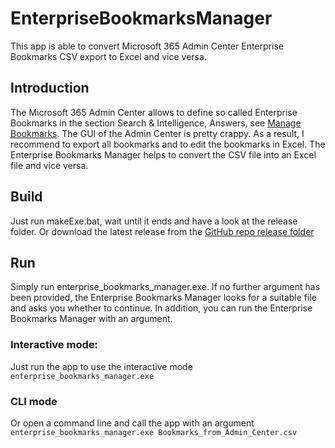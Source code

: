 # EnterpriseBookmarksManager
This app is able to convert Microsoft 365 Admin Center Enterprise Bookmarks CSV export to Excel and vice versa.

## Introduction
The Microsoft 365 Admin Center allows to define so called Enterprise Bookmarks in the section Search & Intelligence, Answers, see [Manage Bookmarks](https://learn.microsoft.com/en-us/microsoftsearch/manage-bookmarks). The GUI of the Admin Center is pretty crappy. As a result, I recommend to export all bookmarks and to edit the bookmarks in Excel. The Enterprise Bookmarks Manager helps to convert the CSV file into an Excel file and vice versa.

## Build
Just run makeExe.bat, wait until it ends and have a look at the release folder.
Or download the latest release from the [GitHub repo release folder](https://github.com/gitRigge/EnterpriseBookmarksManager/raw/master/release/enterprise_bookmarks_manager.zip)

## Run
Simply run enterprise_bookmarks_manager.exe. If no further argument has been provided, the Enterprise Bookmarks Manager looks for a suitable file and asks you whether to continue. In addition, you can run the Enterprise Bookmarks Manager with an argument.

### Interactive mode:
Just run the app to use the interactive mode
```enterprise_bookmarks_manager.exe```

### CLI mode
Or open a command line and call the app with an argument
```enterprise_bookmarks_manager.exe Bookmarks_from_Admin_Center.csv```